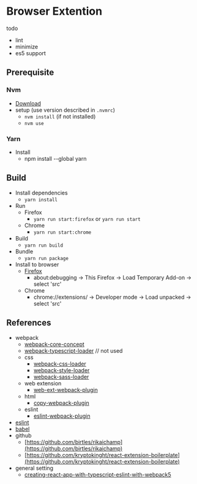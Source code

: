 # Browser Extention

todo

- lint
- minimize
- es5 support

## Prerequisite

### Nvm

- [Download](https://github.com/nvm-sh/nvm#install--update-script)
- setup (use version described in `.nvmrc`)
  - `nvm install` (if not installed)
  - `nvm use`

### Yarn

- Install
  - npm install --global yarn

## Build

- Install dependencies
  - `yarn install`
- Run
  - Firefox
    - `yarn run start:firefox` or `yarn run start`
  - Chrome
    - `yarn run start:chrome`
- Build
  - `yarn run build`
- Bundle
  - `yarn run package`
- Install to browser
  - [Firefox](https://extensionworkshop.com/documentation/develop/temporary-installation-in-firefox/)
    - about:debugging -> This Firefox -> Load Temporary Add-on -> select 'src'
  - Chrome
    - chrome://extensions/ -> Developer mode -> Load unpacked -> select 'src'

## References

- webpack
  - [webpack-core-concept](https://webpack.js.org/concepts/)
  - [webpack-typescript-loader](https://webpack.js.org/guides/typescript/) // not used
  - css
    - [webpack-css-loader](https://webpack.js.org/loaders/css-loader/)
    - [webpack-style-loader](https://webpack.js.org/loaders/style-loader/)
    - [webpack-sass-loader](https://webpack.js.org/loaders/sass-loader/)
  - web extension
    - [web-ext-webpack-plugin](https://github.com/hiikezoe/web-ext-webpack-plugin/blob/master/README.md)
  - html
    - [copy-webpack-plugin](https://webpack.js.org/plugins/copy-webpack-plugin)
  - eslint
    - [eslint-webpack-plugin](https://webpack.js.org/plugins/eslint-webpack-plugin/)
- [eslint](https://eslint.org/docs/user-guide/getting-started)
- [babel](https://babeljs.io/docs/en/)
- github
  - [https://github.com/birtles/rikaichamp](https://github.com/birtles/rikaichamp)
  - [https://github.com/kryptokinght/react-extension-boilerplate](https://github.com/kryptokinght/react-extension-boilerplate)
- general setting
  - [creating-react-app-with-typescript-eslint-with-webpack5](https://www.carlrippon.com/creating-react-app-with-typescript-eslint-with-webpack5/)
